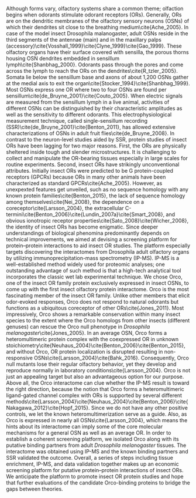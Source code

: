 Although forms vary, olfactory systems share a common theme; olfaction begins when odorants stimulate odorant receptors (ORs). Generally, ORs are on the dendritic membranes of the olfactory sensory neurons (OSNs) of which their dendrites sit close to the breathing medium\cite{Ache_2005}. In case of the model insect Drosophila malanogaster, adult OSNs reside in the third segments of the antennae (main) and in the maxillary palps (accessory)\cite{Vosshall_1999}\cite{Clyne_1999}\cite{Gao_1999}. These olfactory organs have their surface covered with sensilla, the porous thorns housing OSN dendrites embedded in sensillum lymph\cite{Shanbhag_2000}. Odorants pass through the pores and come across the lymph to reach the ORs on the dendrites\cite{R_tzler_2005}. Somata lie below the sensillum base and axons of about 1,200 OSNs gather at the medial axis to exit the organ\cite{Stocker_1994}\cite{Shanbhag_1999}. Most OSNs express one OR where two to four OSNs are found per sensillum\cite{de_Bruyne_2001}\cite{Couto_2005}. When electric signals are measured from the sensillum lymph in a live animal, activities of different OSNs can be distinguished by their characteristic amplitudes as well as the sensitivity to different odorants. This electrophysiological measurement technique, called single-sensillum recording (SSR)\cite{de_Bruyne_2001}\cite{Benton_2011}, has allowed extensive characterizations of OSNs in adult fruit flies\cite{de_Bruyne_2008}.
    In contrast to the neuron-level studies aided by SSR, protein studies of insect ORs have been lagging for two major reasons. First, the ORs are physically sheltered inside tough and slender microstructures. It is challenging to collect and manipulate the OR-bearing tissues especially in large scales for routine experiments. Second, insect ORs have strikingly unconventional attributes. Initially insect ORs were predicted to be G protein-coupled receptors (GPCRs) because ORs in many other animals have been characterized as standard GPCRs\cite{Ache_2005}. However, as unexpexted features get unveiled, such as no sequence homology with any known protein families\cite{Benton_2015}, the lack of sequence homology among themselves\cite{Nei_2008}, the dependence on a coreceptor\cite{Larsson_2004}, the extracellular C-termini\cite{Benton_2006}\cite{Lundin_2007a}\cite{Smart_2008}, and obvious ionotropic receptor properties\cite{Sato_2008}\cite{Wicher_2008}, the identity of insect ORs has become enigmatic.
    Since deeper understandings of biological phenomina predominantly depends on technical improvements, we aimed at devising a screening platform for protein–protein interactions to aid insect OR studies. The platform especially targets discovering the interactomes from Drosophila adult olfactory organs by utilizing immunoprecipitation-mass spectrometry (IP-MS). IP-MS is a well-established method widely used for proteomic analyses; one outstanding advantage of such method is that a high-tech analytical tool incorporates the classic wet lab experimental technique. We chose Orco, one of the insect OR family protein exclusively expressed in insect OSNs, to come up with the first insect olfactory protein interactome.
    Orco is the most fascinating member of the insect OR family. Unlike other members that elicit odor-evoked responses, Orco does not respond to natural odorants but functions as a ubiquitous coreceptor of other ORs\cite{Jones_2011}. Most impressively, Orco shows a remarkable conservation within many insect species to the extent where the Orco homologs from other insects (different genuses) can rescue the Orco null phenotype in _Drosophila melanogaster_\cite{Jones_2005}. In an average OSN, Orco forms a heteromultimeric protein complex with the coexpressed OR in unknown stoichiometry\cite{Neuhaus_2004}\cite{Benton_2006}\cite{Benton_2015}, and without Orco, OR protein localization is disrupted resulting in non-responsive OSNs\cite{Larsson_2004}\cite{Bahk_2016}. Consequently, Orco null mutants lose their regular olfactory behavior, yet they develop and reproduce normally in laboratory conditions\cite{Larsson_2004}. 
    Orco is not just an appealing target but also an advantageous option for our purpose. Above all, the Orco interactome can clue whether the IP-MS result is toward the right direction, because the notion that Orco forms a heteromultimeric ligand-gated channel complex with ORs is supported by several different methods\cite{Larsson_2004}\cite{Neuhaus_2004}\cite{Benton_2006}\cite{Nakagawa_2012}\cite{Hopf_2015}. Since we do not have any other positive controls, we let the known heteromultimerization serve as a guide. Also, as Orco is expressed in nearly all OSNs\cite{Larsson_2004}, which means the hints about its interactome can imply some of the core molecular mechanisms for a general OSN as well as an average OR. 
    In order to establish a coherent screening platform, we isolated Orco along with its putative binding partners from adult _Drosophila melanogaster_ tissues. The interactome was obtained using IP-MS and the known binding partners and SSR validated the outcome. Overall, a series of steps including tissue enrichment, IP-MS, and data validation together makes up an economic screening platform for putative protein–protein interactions of insect ORs. We anticipate the platform to promote insect OR protein studies and hope that further evaluations of the candidate Orco-binding proteins to bridge the gaps between theories.







